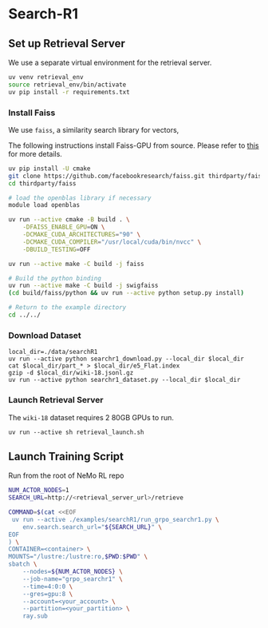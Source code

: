 # Search-R1


## Set up Retrieval Server

We use a separate virtual environment for the retrieval server.

```bash
uv venv retrieval_env
source retrieval_env/bin/activate
uv pip install -r requirements.txt
```

### Install Faiss

We use `faiss`, a similarity search library for vectors, 

The following instructions install Faiss-GPU from source. Please refer to [this](https://github.com/facebookresearch/faiss/blob/main/INSTALL.md) for more details.

```bash
uv pip install -U cmake
git clone https://github.com/facebookresearch/faiss.git thirdparty/faiss
cd thirdparty/faiss

# load the openblas library if necessary
module load openblas

uv run --active cmake -B build . \
    -DFAISS_ENABLE_GPU=ON \
    -DCMAKE_CUDA_ARCHITECTURES="90" \
    -DCMAKE_CUDA_COMPILER="/usr/local/cuda/bin/nvcc" \
    -DBUILD_TESTING=OFF 

uv run --active make -C build -j faiss

# Build the python binding
uv run --active make -C build -j swigfaiss
(cd build/faiss/python && uv run --active python setup.py install)

# Return to the example directory
cd ../../
```

### Download Dataset

```
local_dir=./data/searchR1
uv run --active python searchr1_download.py --local_dir $local_dir
cat $local_dir/part_* > $local_dir/e5_Flat.index
gzip -d $local_dir/wiki-18.jsonl.gz
uv run --active python searchr1_dataset.py --local_dir $local_dir
```

### Launch Retrieval Server

The `wiki-18` dataset requires 2 80GB GPUs to run.

```
uv run --active sh retrieval_launch.sh 
```

## Launch Training Script
Run from the root of NeMo RL repo

```bash
NUM_ACTOR_NODES=1
SEARCH_URL=http://<retrieval_server_url>/retrieve

COMMAND=$(cat <<EOF
 uv run --active ./examples/searchR1/run_grpo_searchr1.py \
    env.search.search_url="${SEARCH_URL}" \
EOF
) \
CONTAINER=<container> \
MOUNTS="/lustre:/lustre:ro,$PWD:$PWD" \
sbatch \
    --nodes=${NUM_ACTOR_NODES} \
    --job-name="grpo_searchr1" \
    --time=4:0:0 \
    --gres=gpu:8 \
    --account=<your_account> \
    --partition=<your_partition> \
    ray.sub
```
